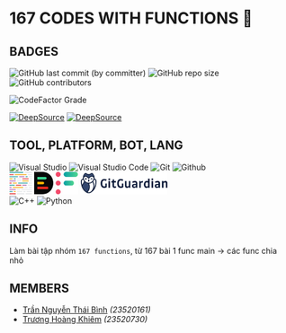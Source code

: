 # 167 CODES WITH FUNCTIONS 🫠

## BADGES

![GitHub last commit (by committer)](https://img.shields.io/github/last-commit/KevinNitroG/167-functions?style=for-the-badge) ![GitHub repo size](https://img.shields.io/github/repo-size/KevinNitroG/167-functions?style=for-the-badge) ![GitHub contributors](https://img.shields.io/github/contributors/KevinNitroG/167-functions?style=for-the-badge)

![CodeFactor Grade](https://img.shields.io/codefactor/grade/github/KevinNitroG/167-functions?style=for-the-badge)

[![DeepSource](https://app.deepsource.com/gh/KevinNitroG/167-functions.svg/?label=active+issues&show_trend=true&token=_jiQwrnpGoCdQ1dvyl6MZa16)](https://app.deepsource.com/gh/KevinNitroG/167-functions/) [![DeepSource](https://app.deepsource.com/gh/KevinNitroG/167-functions.svg/?label=resolved+issues&show_trend=true&token=_jiQwrnpGoCdQ1dvyl6MZa16)](https://app.deepsource.com/gh/KevinNitroG/167-functions/)

<!-- ![Codecov](https://img.shields.io/codecov/c/github/KevinNitroG/167-functions?style=for-the-badge) -->

## TOOL, PLATFORM, BOT, LANG

<!-- OLD SVG -->
<!-- <div class="svg-container" align="center">
    <img class="svg-image" style="width: 30px; margin: 0 10px; filter: invert(0.92);" src="img/visualstudio.svg" alt="Visual Studio">
    <img class="svg-image" style="width: 30px; margin: 0 10px; filter: invert(0.92);" src="img/visualstudiocode.svg" alt="Visual Studio Code">
    <img class="svg-image" style="width: 30px; margin: 0 10px; filter: invert(0.92);" src="img/git.svg" alt="Git">
    <img class="svg-image" style="width: 30px; margin: 0 10px; filter: invert(0.92);" src="img/github.svg" alt="Github">
    <img class="svg-image" style="width: 30px; margin: 0 10px; filter: invert(0.92);" src="img/codefactor.svg" alt="Code Factor">
    <img class="svg-image" style="width: 30px; margin: 0 10px; filter: invert(0.92);" src="img/codecov.svg" alt="Code Cover">
</div> -->

<div class="svg-container" align="left">
    <img height="40px" src="https://cdn.jsdelivr.net/gh/devicons/devicon/icons/visualstudio/visualstudio-plain.svg" alt="Visual Studio" />
    <img height="40px" src="https://cdn.jsdelivr.net/gh/devicons/devicon/icons/vscode/vscode-original.svg" alt="Visual Studio Code" />
    <img height="40px" src="https://cdn.jsdelivr.net/gh/devicons/devicon/icons/git/git-original.svg" alt="Git" />
    <!-- <img height="40px" src="https://cdn.jsdelivr.net/gh/devicons/devicon/icons/github/github-original.svg" alt="Github" /> -->
    <picture>
        <source media="(prefers-color-scheme: dark)" srcset="img/icons8-github-for-darkmode.svg">
        <source media="(prefers-color-scheme: light)" srcset="https://cdn.jsdelivr.net/gh/devicons/devicon/icons/github/github-original.svg">
        <img height="40px" src="https://cdn.jsdelivr.net/gh/devicons/devicon/icons/github/github-original.svg" alt="Github" />
    </picture>
    <br>
    <img height="40px" src="img/prettier-svgrepo-com.svg" alt="Prettier" />
    <img height="40px" src="img/deepsource-seeklogo.com.svg" alt="Deep Source" />
    <img height="40px" src="img/codefactor-icon-svgrepo-com.svg" alt="Code Factor" />
    <img height="40px" src="img/gitguardian.svg" alt="Gitguardian" />
    <!-- <img height="30px" src="img/codecov.svg" alt="Code Cover" /> -->
    <br>
    <img height="40px" src="https://cdn.jsdelivr.net/gh/devicons/devicon/icons/cplusplus/cplusplus-original.svg" alt="C++" />
    <img height="40px" src="https://cdn.jsdelivr.net/gh/devicons/devicon/icons/python/python-original.svg" alt="Python" />
</div>

## INFO

Làm bài tập nhóm `167 functions`, từ 167 bài 1 func main → các func chia nhỏ

## MEMBERS

-   [Trần Nguyễn Thái Bình](https://github.com/KevinNitroG) _(23520161)_
-   [Trương Hoàng Khiêm](https://github.com/truonghoangkhiem) _(23520730)_
